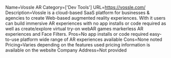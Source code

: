 Name=Vossle AR
Category=['Dev Tools']
URL=https://vossle.com/
Description=Vossle is a cloud-based SaaS platform for businesses & agencies to create Web-based augmented reality experiences. With it users can build immersive AR experiences with no app installs or code required as well as create/explore virtual try-on webAR games markerless AR experiences and Face Filters.
Pros=No app installs or code required easy-to-use platform wide range of AR experiences available
Cons=None noted
Pricing=Varies depending on the features used pricing information is available on the website
Company Address=Not provided
